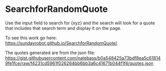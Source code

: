 # SearchforRandomQuote
Use the input field to search for {xyz} and the search will look for a quote that includes that search term and display it on the page. 

To see this work go here: https://sundayrobot.github.io/SearchforRandomQuote/

The quotes generated are from the json file:
https://gist.githubusercontent.com/natebass/b0a548425a73bdf8ea5c618149fe1fce/raw/f4231cd5961f026264bb6bb3a6c41671b044f1f4/quotes.json
